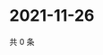 # 2021-11-26

共 0 条

<!-- BEGIN WEIBO -->
<!-- 最后更新时间 Fri Nov 26 2021 19:09:54 GMT+0800 (China Standard Time) -->

<!-- END WEIBO -->

